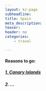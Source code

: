 ```yaml
---
layout: kz-page
subheadline: 
title: Spain
meta_description: 
teaser: 
header: no
categories:
    - travel

---
```



<h4>Reasons to go:</h4>

<h5><a href="/travel/canary-islands/" target="_self">1. Canary Islands</a></h5>

<h5>2. ...</h5>
